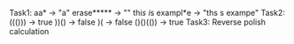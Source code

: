 Task1:
    aa* -> "a"
    erase***** -> ""
    thi*s i*s exampl*e -> "ths s exampe"
Task2:
    ((())) -> true
    ))() -> false
    )( -> false
    ()()(()) -> true
Task3:
    Reverse polish calculation
    
